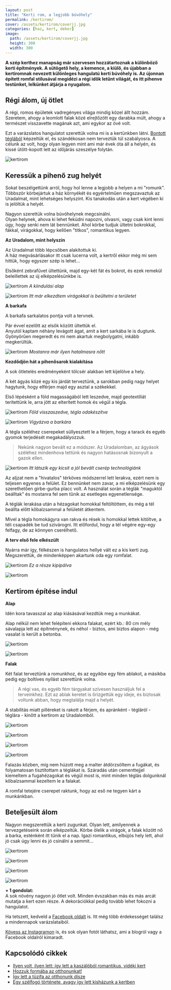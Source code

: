 ```yaml
---
layout: post
title: "Kerti rom, a legjobb búvóhely" 
permalink: /kertirom/
cover: /assets/kertirom/coverjj.jpg
categories: [haz, kert, dekor]
image:
  path: /assets/kertirom/coverjj.jpg
  height: 300
  width: 300
---
```





**A szép kerthez manapság már szervesen hozzátartoznak a különböző kerti építmények. A sütögető hely, a kemence, a kiülő, és újabban a kertiromnak nevezett különleges hangulatú kerti búvóhely is. Az újonnan épített romfal stílusával megidézi a régi idők letűnt világát, és itt pihenve testünket, lelkünket átjárja a nyugalom.**  



## Régi álom, új ötlet


A régi, romos épületek vadregényes világa mindig közel állt hozzám.  
Szeretem, ahogy a leomlott falak közé elrejtőzött egy darabka múlt, ahogy a természet visszavette magának azt, ami egykor az övé volt.

Ezt a varázslatos hangulatot szerettük volna mi is a kertünkben látni. [Bontott téglából](/2019-04-23/tegla) képzeltük el, és szándékosan nem terveztük túl szabályosra. A célunk az volt, hogy olyan legyen mint ami már évek óta áll a helyén, és kissé ütött-kopott lett az időjárás szeszélye folytán.

![kertirom](/assets/kertirom/coverj.jpg)


## Keressük a pihenő zug helyét

Sokat beszélgettünk arról, hogy hol lenne a legjobb a helyen a mi "romunk". Többször körbejártuk a ház környékét és egyértelműen megszavaztuk az Uradalmat, mint lehetséges helyszínt. Kis tanakodás után a kert végében ki is jelöltük a helyét. 

Nagyon szerettük volna búvóhelynek megcsinálni.  
Olyan helynek, ahova ki lehet feküdni napozni, olvasni, vagy csak kint lenni úgy, hogy senki nem lát bennünket. Ahol körbe tudjuk ültetni bokrokkal, fákkal, virágokkal, hogy kellően "titkos", romantikus legyen.

**Az Uradalom, mint helyszín**

Az Uradalmat több lépcsőben alakítottuk ki.  
A ház megvásárlásakor itt csak lucerna volt, a kertről ekkor még mi sem hittük, hogy egyszer szép is lehet... 


Elsőként zebrafűvet ültettünk, majd egy-két fát és bokrot, és ezek remekül beleillettek az új elképzelésünkbe is.

![kertirom](/assets/kertirom/36931398_1610570545708975_6626035408352313344_n.jpg)
_A kiindulási alap_
    
![kertirom](/assets/kertirom/36934339_1610570459042317_3720280713082175488_nj.jpg)
_Itt már elkezdtem virágokkal is beültetni a területet_



**A barkafa**


A barkafa sarkalatos pontja volt a tervnek.

Pár évvel ezelőtt az elsők között ültettük el.  
Anyutól kaptam néhány levágott ágat, amit a kert sarkába le is dugtunk. Gyönyörűen megeredt és mi nem akartuk megbolygatni, inkább megkerültük.

![kertirom](/assets/kertirom/IMG_20190806_154152_907.jpg)
_Mostanra már ilyen hatalmasra nőtt_


**Kezdődjön hát a pihenősarok kialakítása**

A sok ötletelés eredményeként tölcsér alakban lett kijelölve a hely. 

A két ágyás közé egy kis járdát terveztünk, a sarokban pedig nagy helyet hagytunk, hogy elférjen majd egy asztal a székekkel.

Első lépésként a föld magasságából lett leszedve, majd geotextíliát terítettünk le, arra jött az elterített homok és végül a tégla.


![kertirom](/assets/kertirom/20180518_165603.jpg)
_Föld visszaszedve, tégla odakészítve_




![kertirom](/assets/kertirom/20180518_173345.jpg)
_Vigyázva a barkára_


A tégla széléhez cserepeket süllyesztett le a férjem, hogy a tarack és egyéb gyomok terjedését megakadályozzuk. 

> Nekünk nagyon bevált ez a módszer. Az Uradalomban, az ágyások széléhez mindenhova tettünk és nagyon hatásosnak bizonyult a gazok ellen.

![kertirom](/assets/kertirom/20180518_183411j.jpg)
_Itt látszik egy kicsit a jól bevált cserép technológiánk_



Az aljzat nem a "hivatalos" térköves módszerrel lett lerakva, ezért nem is teljesen egyenes a felület. Ez bennünket nem zavar, a mi elképzelésünk egy szerethetően girbe-gurba placc volt. A használat során a téglák "maguktól beálltak" és mostanra fel sem tűnik az esetleges egyenetlensége.

A téglák lerakása után a hézagokat homokkal feltöltöttem, és még a tél beállta előtt kőbalzsammal a felületét átkentem.

Mivel a tégla homokágyra van rakva és rések is homokkal lettek kitöltve, a téli csapadék be tud szivárogni. Itt előfordul, hogy a tél végére egy-egy felfagy, de az könnyen cserélhető.

**A terv első fele elkészült** 

Nyárra már így, félkészen is hangulatos hellyé vált ez a kis kerti zug. Megszerettük, de mindenképpen akartunk oda egy romfalat.  

![kertirom](/assets/kertirom/4.JPG)
_Ez a része kipipálva_

![kertirom](/assets/kertirom/36872573_1610900185676011_7228177638429294592_n.jpg)

## Kertirom építése indul

**Alap**

Idén kora tavasszal az alap kiásásával kezdtük meg a munkákat.

Alap nélkül nem lehet felépíteni ekkora falakat, ezért kb.: 80 cm mély sávalapja lett az építménynek, és néhol - biztos, ami biztos alapon - még vasalat is került a betonba. 



![kertirom](/assets/kertirom/IMG_20190228_081741.jpg)

![kertirom](/assets/kertirom/IMG_20190228_081810j.jpg)


**Falak**

Két falat terveztünk a romunkhoz, és az egyikbe egy fém ablakot, a másikba pedig egy boltíves nyílást szerettünk volna.

> A régi vas, és egyéb fém tárgyakat szívesen használjuk fel a terveinkhez. Ezt az ablak keretet is őrizgettük egy ideje, és biztosak voltunk abban, hogy megtalálja majd a helyét.

A stabilitás miatt pilléreket is rakott a férjem, és apránként - tégláról - téglára - kinőtt a kertirom az Uradalomból.

![kertirom](/assets/kertirom/IMG_20190319_170512.jpg)

![kertirom](/assets/kertirom/IMG_20190324_080827.jpg)

![kertirom](/assets/kertirom/jav.boltív.jpg)

![kertirom](/assets/kertirom/IMG_20190405_075459.jpg)

Falazás közben, míg nem húzott meg a malter átdörzsöltem a fugákat, és folyamatosan tisztítottam a téglákat is. Száradás után cementtejjel kiemeltem a fugahézagokat és végül most is, mint minden téglás dolgunknál kőbalzsammal kezeltem le a falakat.

A romfal tetejére cserepet raktunk, hogy az eső ne tegyen kárt a munkánkban.

## Beteljesült álom

Nagyon megszerettük a kerti zugunkat. Olyan lett, amilyennek a tervezgetéseink során elképzeltük. Körbe ölelik a virágok, a falak között nő a barka, esténként itt tűnik el a nap. Igazi romantikus, elbújós hely lett, ahol jó csak úgy lenni és jó csinálni a semmit...

![kertirom](/assets/kertirom/IMG_20190610_180351_362.jpg)

![kertirom](/assets/kertirom/IMG_20190701_181714_566j.jpg)

![kertirom](/assets/kertirom/IMG_20190625_192707j.jpg)

![kertirom](/assets/kertirom/coverjj.jpg)

**+ 1 gondolat:**  
A sok növény nagyon jó ötlet volt. Minden évszakban más és más arcát mutatja a kert ezen része. A dekorációkkal pedig tovább lehet fokozni a hangulatot.


Ha tetszett, kedveld a <a href="https://www.facebook.com/Var%C3%A1zsolj-otthont-360330751226066/" target="_blank">Facebook oldalt</a> is. Itt még több érdekességet találsz a mindennapok varázslataiból.

<a href="https://www.instagram.com/varazsoljotthont/?hl=hu/" target="_blank">Kövess az Instagramon</a> is, és sok olyan fotót láthatsz, ami a blogról vagy a Facebook oldalról kimaradt.


## Kapcsolódó cikkek


* [Ilyen volt, ilyen lett: így lett a kaszálóból romantikus, vidéki kert](/2019-06-26/kulsokorlet)
* [Hozzuk formába az otthonunkat!](/2019-03-26/dekoráció)
* [Így lett a tüzifa az otthonunk dísze](/2019-05-16/fábólkreatívan)
* [Egy szélfogó története, avagy így lett kisházunk a kertben](/2019-08-18/szerszamtarolo)



 




